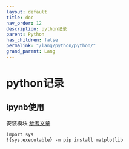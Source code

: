 ```yaml
---
layout: default
title: doc
nav_order: 12
description: python记录
parent: Python
has_children: false
permalink: "/lang/python/python/"
grand_parent: Lang
---
```


# python记录

## ipynb使用

安装模块
[参考文章](https://blog.csdn.net/weixin_44477448/article/details/128915301)

```shell
import sys
!{sys.executable} -m pip install matplotlib

```
